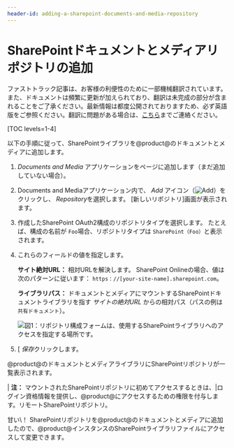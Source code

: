 ```yaml
---
header-id: adding-a-sharepoint-documents-and-media-repository
---
```


# SharePointドキュメントとメディアリポジトリの追加

<p class="alert alert-info"><span class="wysiwyg-color-blue120">ファストトラック記事は、お客様の利便性のために一部機械翻訳されています。また、ドキュメントは頻繁に更新が加えられており、翻訳は未完成の部分が含まれることをご了承ください。最新情報は都度公開されておりますため、必ず英語版をご参照ください。翻訳に問題がある場合は、<a href="mailto:support-content-jp@liferay.com">こちら</a>までご連絡ください。</span></p>

[TOC levels=1-4]

以下の手順に従って、SharePointライブラリを@product@のドキュメントとメディアに追加します。

1.  *Documents and Media* アプリケーションをページに追加します（まだ追加していない場合）。

2.  Documents and Mediaアプリケーション内で、 *Add* アイコン（![Add](../../../../images-dxp/icon-portlet-add-control.png)）をクリックし、 *Repository*を選択します。 [新しいリポジトリ]画面が表示されます。

3.  作成したSharePoint OAuth2構成のリポジトリタイプを選択します。 たとえば、構成の名前が `Foo`場合、リポジトリタイプは `SharePoint（Foo）`と表示されます。

4.  これらのフィールドの値を指定します。

    **サイト絶対URL：** 相対URLを解決します。 SharePoint Onlineの場合、値は次のパターンに従います： `https：//[your-site-name].sharepoint.com`。

    **ライブラリパス：** ドキュメントとメディアにマウントするSharePointドキュメントライブラリを指す *サイトの絶対URL* からの相対パス（パスの例は `共有ドキュメント`）。

    ![図1：リポジトリ構成フォームは、使用するSharePointライブラリへのアクセスを指定する場所です。](../../../../images-dxp/sharepoint-repo-configuration-form.png)

5.  [ *保存*クリックします。

@product@のドキュメントとメディアライブラリにSharePointリポジトリが一覧表示されます。

| **注：** マウントされたSharePointリポジトリに初めてアクセスするときは、|ログイン資格情報を提供し、@product@にアクセスするための権限を付与します。リモートSharePointリポジトリ。

甘い\！ SharePointリポジトリを@product@のドキュメントとメディアに追加したので、@product@インスタンスのSharePointライブラリファイルにアクセスして変更できます。
